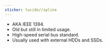 ```yaml
---
sticker: lucide//spline
---
```

- AKA IEEE 1394.
- Old but still in limited usage.
- High-speed serial bus standard.
- Usually used with external HDDs and SSDs.
